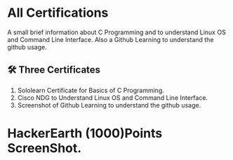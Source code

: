 # All Certifications

A small brief information about C Programming and to understand Linux OS and Command Line Interface.
Also a Github Learning to understand the github usage.



## 🛠 Three Certificates
1. Sololearn Certificate for Basics of C Programming.
2. Cisco NDG to Understand Linux OS and Command Line Interface.
3. Screenshot of Github Learning to understand the github usage.

# HackerEarth (1000)Points ScreenShot.


